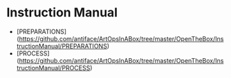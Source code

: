 Instruction Manual
==================
* [PREPARATIONS] (https://github.com/antiface/ArtOpsInABox/tree/master/OpenTheBox/InstructionManual/PREPARATIONS)
* [PROCESS] (https://github.com/antiface/ArtOpsInABox/tree/master/OpenTheBox/InstructionManual/PROCESS)
